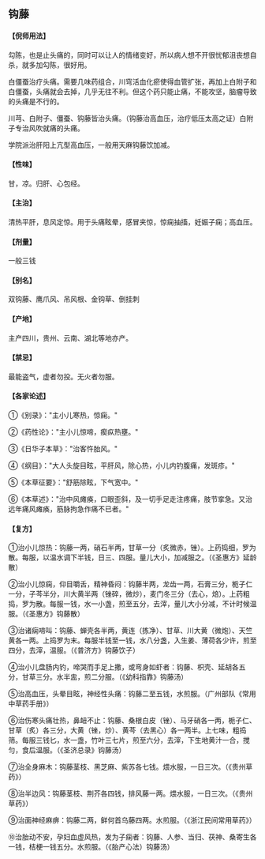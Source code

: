 ## 钩藤

#### 【倪师用法】

勾陈，也是止头痛的，同时可以让人的情绪变好，所以病人想不开很忧郁沮丧想自杀，就多加勾陈，很好用。

白僵蚕治疗头痛。需要几味药组合，川穹活血化瘀使得血管扩张，再加上白附子和白僵蚕，头痛就会去掉，几乎无往不利。但这个药只能止痛，不能攻坚，脑瘤导致的头痛是不行的。

川芎、白附子、僵蚕、钩藤皆治头痛。（钩藤治高血压，治疗低压太高之证）白附子专治风吹就痛的头痛。

学院派治肝阳上亢型高血压，一般用天麻钩藤饮加减。

#### 【性味】

甘，凉。归肝、心包经。

#### 【主治】

清热平肝，息风定惊。用于头痛眩晕，感冒夹惊，惊痫抽搐，妊娠子痫；高血压。

#### 【剂量】

一般三钱

#### 【别名】

双钩藤、鹰爪风、吊风根、金钩草、倒挂刺

#### 【产地】

主产四川，贵州、云南、湖北等地亦产。

#### 【禁忌】

最能盗气，虚者勿投。无火者勿服。

#### 【各家论述】

①《别录》："主小儿寒热，惊痫。"

②《药性论》："主小儿惊啼，瘈疭热壅。"

③《日华子本草》："治客忤胎风。"

④《纲目》："大人头旋目眩，平肝风，除心热，小儿内钓腹痛，发斑疹。"

⑤《本草征要》："舒筋除眩，下气宽中。"

⑥《本草述》："治中风瘫痪，口眼歪斜，及一切手足走注疼痛，肢节挛急。又治远年痛风瘫痪，筋脉拘急作痛不已者。"

#### 【复方】

①治小儿惊热：钩藤一两，硝石半两，甘草一分（炙微赤，锉）。上药捣细，罗为散。每服，以温水调下半钱，日三、四服。量儿大小，加减服之。（《圣惠方》延龄散）

②治小儿惊痫，仰目嚼舌，精神昏闷：钩藤半两，龙齿一两，石膏三分，栀子仁一分，子芩半分，川大黄半两（锉碎，微炒），麦门冬三分（去心，焙）。上药粗捣，罗为散。每服一钱，水一小盏，煎至五分，去滓，量儿大小分减，不计时候温服。（《圣惠方》钩藤散）

③治诸痫啼叫：钩藤、蝉壳各半两，黄连（拣净）、甘草、川大黄（微炮）、天竺黄各一两。上捣罗为末。每服半钱至一钱，水八分盏，入生姜、薄荷各少许，煎至四分，去滓，温服。（《普济方》钩藤饮子）

④治小儿盘肠内钓，啼哭而手足上撒，或弯身如虾者：钩藤、枳壳、延胡各五分，甘草三分。水半盅，煎二分服。（《幼科指靠》钩藤汤）

⑤治高血压，头晕目眩，神经性头痛：钩藤二至五钱，水煎服。（广州部队《常用中草药手册》）

⑥治伤寒头痛壮热，鼻衄不止：钩藤、桑根白皮（锉）、马牙硝各一两，栀子仁、甘草（炙）各三分，大黄（锉，炒）、黄芩（去黑心）各一两半。上七味，粗捣筛。每服三钱匕，水一盏，竹叶三七片，煎至六分，去滓，下生地黄汁一合，搅匀，食后温服。（《圣济总录》钩藤汤）

⑦治全身麻木：钩藤茎枝、黑芝麻、紫苏各七钱。煨水服，一日三次。（《贵州草药》）

⑧治半边风：钩藤茎枝、荆芥各四钱，排风藤一两。煨水服，一日三次。（《贵州草药》）

⑨治面神经麻痹：钩藤二两，鲜何首乌藤四两。水煎服。（《浙江民间常用草药》）

⑩治胎动不安，孕妇血虚风热，发为子痫者：钩藤、人参、当归、茯神、桑寄生各一钱，桔梗一钱五分。水煎服。（《胎产心法）钩藤汤）